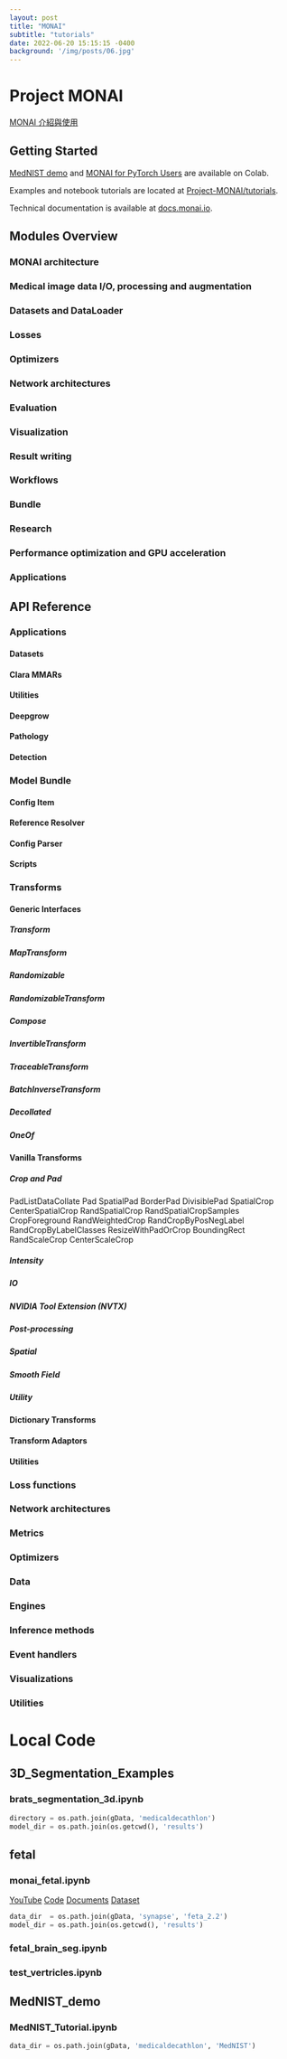 ```yaml
---
layout: post
title: "MONAI"
subtitle: "tutorials"
date: 2022-06-20 15:15:15 -0400
background: '/img/posts/06.jpg'
---
```


# Project MONAI

[MONAI 介紹與使用](https://www.youtube.com/watch?v=0mVgu_DFbeY)

## Getting Started
[MedNIST demo](https://colab.research.google.com/drive/14RbB_8tASf8fCdbWArKgHllb_wwLx8T0) and [MONAI for PyTorch Users](https://colab.research.google.com/drive/1a_IO6YPARSrxZ9de0rB31RxQtkLo2Bn-) are available on Colab.

Examples and notebook tutorials are located at [Project-MONAI/tutorials](https://github.com/Project-MONAI/tutorials).

Technical documentation is available at [docs.monai.io](https://docs.monai.io).

## Modules Overview
### MONAI architecture
### Medical image data I/O, processing and augmentation
### Datasets and DataLoader
### Losses
### Optimizers
### Network architectures
### Evaluation
### Visualization
### Result writing
### Workflows
### Bundle
### Research
### Performance optimization and GPU acceleration
### Applications

## API Reference

### Applications
#### Datasets
#### Clara MMARs
#### Utilities
#### Deepgrow
#### Pathology
#### Detection

### Model Bundle
#### Config Item
#### Reference Resolver
#### Config Parser
#### Scripts

### Transforms
#### Generic Interfaces
##### Transform
##### MapTransform
##### Randomizable
##### RandomizableTransform
##### Compose
##### InvertibleTransform
##### TraceableTransform
##### BatchInverseTransform
##### Decollated
##### OneOf

#### Vanilla Transforms
##### Crop and Pad
PadListDataCollate
Pad
SpatialPad
BorderPad
DivisiblePad
SpatialCrop
CenterSpatialCrop
RandSpatialCrop
RandSpatialCropSamples
CropForeground
RandWeightedCrop
RandCropByPosNegLabel
RandCropByLabelClasses
ResizeWithPadOrCrop
BoundingRect
RandScaleCrop
CenterScaleCrop
##### Intensity
##### IO
##### NVIDIA Tool Extension (NVTX)
##### Post-processing
##### Spatial
##### Smooth Field
##### Utility

#### Dictionary Transforms
#### Transform Adaptors
#### Utilities

### Loss functions

### Network architectures

### Metrics

### Optimizers

### Data

### Engines

### Inference methods

### Event handlers

### Visualizations

### Utilities


# Local Code
## 3D_Segmentation_Examples
### brats_segmentation_3d.ipynb
```python
directory = os.path.join(gData, 'medicaldecathlon')
model_dir = os.path.join(os.getcwd(), 'results')
```

## fetal
### monai_fetal.ipynb
[YouTube](https://www.youtube.com/watch?v=M3ZWfamWrBM)
[Code](https://github.com/amine0110/Liver-Segmentation-Using-Monai-and-PyTorch)
[Documents]( https://docs.monai.io/en/stable/index.html)
[Dataset](https://www.synapse.org/#!Synapse:syn25649159/wiki/617548)
```python
data_dir  = os.path.join(gData, 'synapse', 'feta_2.2')
model_dir = os.path.join(os.getcwd(), 'results')
```

### fetal_brain_seg.ipynb
### test_vertricles.ipynb

## MedNIST_demo
### MedNIST_Tutorial.ipynb
```python
data_dir = os.path.join(gData, 'medicaldecathlon', 'MedNIST')